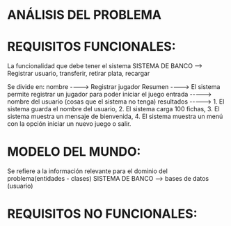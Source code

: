 # ANÁLISIS DEL PROBLEMA


# REQUISITOS FUNCIONALES:

La funcionalidad que debe tener el sistema
SISTEMA DE BANCO --> Registrar usuario, transferir, retirar plata, recargar

Se divide en:
nombre ----> Registrar jugador
Resumen ----> El sistema permite registrar un jugador para poder iniciar el juego
entrada -----> nombre del usuario (cosas que el sistema no tenga)
resultados -----> 1. El sistema guarda el nombre del usuario, 2. El sistema carga 100 fichas, 3. El sistema muestra un mensaje de bienvenida, 
                    4. El sistema muestra un menú con la opción iniciar un nuevo juego o salir.






# MODELO DEL MUNDO:

Se refiere a la información relevante para el dominio del problema(entidades - clases)
SISTEMA DE BANCO --> bases de datos (usuario)





# REQUISITOS NO FUNCIONALES:
